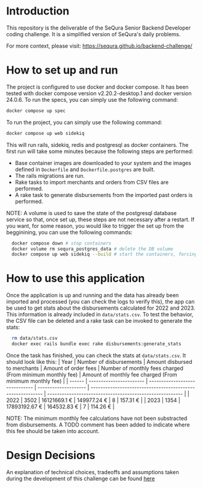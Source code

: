 # Introduction

This repository is the deliverable of the SeQura Senior Backend Developer coding challenge.
It is a simplified version of SeQura's daily problems.

For more context, please visit: https://sequra.github.io/backend-challenge/

# How to set up and run

The project is configured to use docker and docker compose. 
It has been tested with docker compose version v2.20.2-desktop.1 and docker version 24.0.6.
To run the specs, you can simply use the following command:
```bash
docker compose up spec
```
To run the project, you can simply use the following command:
```bash
docker compose up web sidekiq
```
This will run rails, sidekiq, redis and postgresql as docker containers. 
The first run will take some minutes because the following steps are performed:
- Base container images are downloaded to your system and the images defined in `Dockerfile` and `Dockerfile.postgres` are built.
- The rails migrations are run.
- Rake tasks to import merchants and orders from CSV files are performed. 
- A rake task to generate disbursements from the imported past orders is performed.

NOTE: A volume is used to save the state of the postgresql database service so that, once set up, these steps are not necessary after a restart. If you want, for some reason, you would like to trigger the set up from the begginining, you can use the following commands:
```bash
  docker compose down # stop containers
  docker volume rm sequra_postgres_data # delete the DB volume
  docker compose up web sidekiq --build # start the containers, forcing a re-build
```
# How to use this application

Once the application is up and running and the data has already been imported and processed (you can check the logs to verify this), the app can be used to get stats about the disbursements calculated for 2022 and 2023. This information is already included in `data/stats.csv`. To test the behavior, the CSV file can be deleted and a rake task can be invoked to generate the stats:
```bash
  rm data/stats.csv
  docker exec rails bundle exec rake disbursements:generate_stats
```
Once the task has finished, you can check the stats at `data/stats.csv`.
It should look like this:
| Year   | Number of disbursements | Amount disbursed to merchants | Amount of order fees | Number of monthly fees charged (From minimum monthly fee) | Amount of monthly fee charged (From minimum monthly fee) |
| ------ | ----------------------- | ------------------------------ | -------------------- | ---------------------------------------------------------- | -------------------------------------------------------- |
| 2022 | 3502                    | 16121669.1 €                  | 149977.24 €         | 8                                                           | 157.31 €                                                |
| 2023 | 1354                    | 17893192.67 €                 | 164532.83 €         | 7                                                           | 114.26 €                                                |

NOTE: The minimum monthly fee calculations have not been substracted from disbursements. A TODO comment has been added to indicate where this fee should be taken into account.


# Design Decisions

An explanation of technical choices, tradeoffs and assumptions taken during the development of this challenge can be found [here](./docs/design-decisions.md)